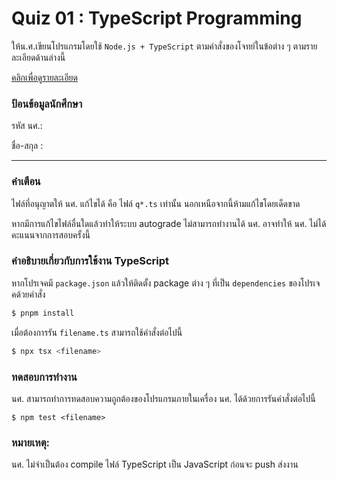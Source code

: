 # Quiz 01 : TypeScript Programming

ให้น.ศ.เขียนโปรแกรมโดยใช้ `Node.js + TypeScript` ตามคำสั่งของโจทย์ในข้อต่าง ๆ ตามรายละเอียดด้านล่างนี้

[คลิกเพื่อดูรายละเอียด](https://o365cmu-my.sharepoint.com/:b:/g/personal/dome_potikanond_cmu_ac_th/EUet1dLMMl5NqTZxwDzNENIBktSLo_SMoIcymQoq-cetbQ?e=DtcYnT)

### ป้อนข้อมูลนักศึกษา

รหัส นศ.:

ชื่อ-สกุล :

---

### คำเตือน

ไฟล์ที่อนุญาตให้ นศ. แก้ไขได้ คือ ไฟล์ `q*.ts` เท่านั้น นอกเหนือจากนี้ห้ามแก้ไขโดยเด็ดขาด

หากมีการแก้ไขไฟล์อื่นใดแล้วทำให้ระบบ autograde ไม่สามารถทำงานได้ นศ. อาจทำให้ นศ. ไม่ได้คะแนนจากการสอบครั้งนี้

### คำอธิบายเกี่ยวกับการใช้งาน TypeScript

หากโปรเจคมี `package.json` แล้วให้ติดตั้ง package ต่าง ๆ ที่เป็น `dependencies` ของโปรเจคด้วยคำสั่ง

```bash
$ pnpm install
```

เมื่อต้องการรัน `filename.ts` สามารถใช้คำสั่งต่อไปนี้

```bash
$ npx tsx <filename>
```

### ทดสอบการทำงาน

นศ. สามารถทำการทดสอบความถูกต้องของโปรแกรมภายในเครื่อง นศ. ได้ด้วยการรันคำสั่งต่อไปนี้

```base
$ npm test <filename>
```

### หมายเหตุ:

นศ. ไม่จำเป็นต้อง compile ไฟล์ TypeScript เป็น JavaScript ก่อนจะ push ส่งงาน
